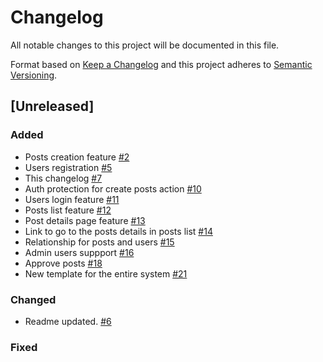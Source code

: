 # Changelog
All notable changes to this project will be documented in this file.

Format based on [Keep a Changelog](http://keepachangelog.com/en/1.0.0/)
and this project adheres to [Semantic Versioning](http://semver.org/spec/v2.0.0.html).

## [Unreleased]

### Added
- Posts creation feature [#2](https://github.com/asilvabe/blog-system/pull/2)
- Users registration [#5](https://github.com/asilvabe/blog-system/pull/5)
- This changelog [#7](https://github.com/asilvabe/blog-system/pull/7)
- Auth protection for create posts action [#10](https://github.com/asilvabe/blog-system/pull/10)
- Users login feature [#11](https://github.com/asilvabe/blog-system/pull/11)
- Posts list feature [#12](https://github.com/asilvabe/blog-system/pull/12)
- Post details page feature [#13](https://github.com/asilvabe/blog-system/pull/13)
- Link to go to the posts details in posts list [#14](https://github.com/asilvabe/blog-system/pull/14)
- Relationship for posts and users [#15](https://github.com/asilvabe/blog-system/pull/15)
- Admin users suppport [#16](https://github.com/asilvabe/blog-system/pull/16)
- Approve posts [#18](https://github.com/asilvabe/blog-system/pull/18)
- New template for the entire system [#21](https://github.com/asilvabe/blog-system/pull/21)

### Changed
- Readme updated. [#6](https://github.com/asilvabe/blog-system/pull/6)

### Fixed
